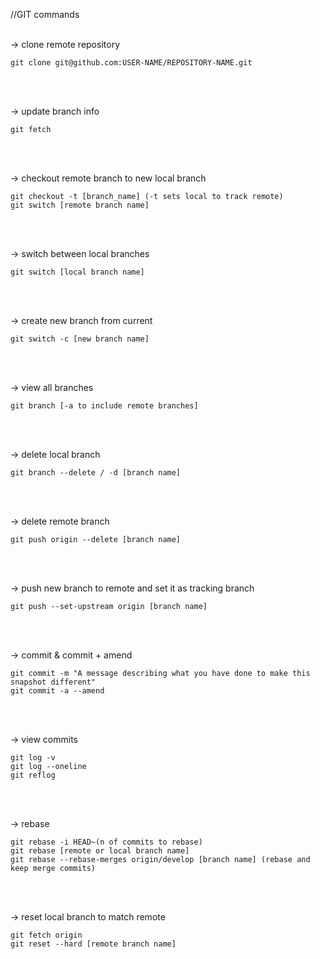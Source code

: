 //GIT commands
<br>
<br>

-> clone remote repository
<br>
```
git clone git@github.com:USER-NAME/REPOSITORY-NAME.git
```
<br>
<br>

-> update branch info
<br>
```
git fetch
```
<br>
<br>

-> checkout remote branch to new local branch
<br>
```
git checkout -t [branch_name] (-t sets local to track remote)
git switch [remote branch name]
```
<br>
<br>

-> switch between local branches
<br>
```
git switch [local branch name]
```
<br>
<br>

-> create new branch from current
<br>
```
git switch -c [new branch name]
```
<br>
<br>

-> view all branches
<br>
```
git branch [-a to include remote branches]
```
<br>
<br>

-> delete local branch
<br>
```
git branch --delete / -d [branch name]
```
<br>
<br>

-> delete remote branch
<br>
```
git push origin --delete [branch name]
```
<br>
<br>

-> push new branch to remote and set it as tracking branch
<br>
```
git push --set-upstream origin [branch name]
```
<br>
<br>

-> commit & commit + amend
<br>
```
git commit -m "A message describing what you have done to make this snapshot different"
git commit -a --amend
```
<br>
<br>

-> view commits
<br>
```
git log -v
git log --oneline
git reflog
```
<br>
<br>

-> rebase
<br>
```
git rebase -i HEAD~(n of commits to rebase)
git rebase [remote or local branch name]
git rebase --rebase-merges origin/develop [branch name] (rebase and keep merge commits)
```
<br>
<br>

-> reset local branch to match remote
<br>
```
git fetch origin
git reset --hard [remote branch name]
```
<br>
<br>
